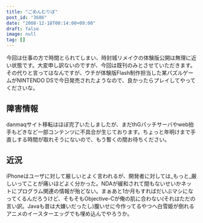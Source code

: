 ```yaml
---
title: "ごめんむりぽ"
post_id: "3686"
date: "2008-12-18T00:14:00+09:00"
draft: false
image: null
tag: []
---
```



今回は仕事の方で時間とられてしまい、時封城リメイクの体験版公開は無理に近い状態です。大変申し訳ないのですが、今回は既刊のみとさせていただきます。 その代りと言ってはなんですが、ウチが体験版Flash制作担当した某パズルゲームがNINTENDO DSで今日発売されたようなので、良かったらプレイしてやってくださいな。
## 障害情報
danmaqサイト移転はほぼ完了いたしましたが、まだthGパッチサーバやweb拍手もどきなど一部コンテンツに不具合が生じております。ちょっと年明けまで手直しする時間が取れそうにないので、もう暫くの間お待ちください。
## 近況
iPhoneはユーザに対して厳しいとよく言われるが、開発者に対しては_もっと_厳しいってことが痛いほどよく分かった。NDAが緩和されて間もないせいかネットにプログラム関連の情報が殆どない。まぁあと1か月もすればだいぶマシになってくるんだろうけど、そもそもObjective-Cが俺の肌に合わない(それはただの言い訳。Javaも昔は大嫌いだったし)腹いせに今作ってるやつへ白雪姫が倒れるアニメのイースターエッグでも埋め込んでやろうか。
